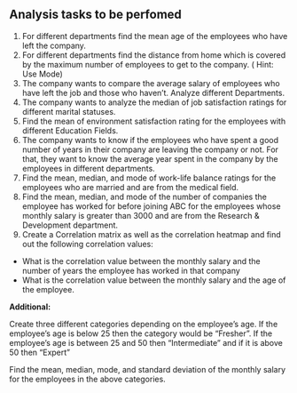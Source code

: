## Analysis tasks to be perfomed
1. For different departments find the mean age of the employees who have left the company.
2. For different departments find the distance from home which is covered by the maximum number of employees to get to the company. ( Hint: Use Mode)
3. The company wants to compare the average salary of employees who have left the job and those who haven’t. Analyze different Departments.
4. The company wants to analyze the median of job satisfaction ratings for different marital statuses.
5. Find the mean of environment satisfaction rating for the employees with different Education Fields.
6. The company wants to know if the employees who have spent a good number of years in their company are leaving the company or not.
For that, they want to know the average year spent in the company by the employees in different departments.
7. Find the mean, median, and mode of work-life balance ratings for the employees who are married and are from the medical field.
8. Find the mean, median, and mode of the number of companies the employee has worked for before joining ABC for the employees whose monthly salary is greater than 3000 and are from the Research & Development department.
9.  Create a Correlation matrix as well as the correlation heatmap and find out the following correlation values:
-  What is the correlation value between the monthly salary and the number of years the employee has worked in that company
-  What is the correlation value between the monthly salary and the age of the employee.

**Additional:** 

Create three different categories depending on the employee’s age.
If the employee’s age is below 25 then the category would be “Fresher”.
If the employee’s age is between 25 and 50 then “Intermediate” and if it is above 50 then “Expert”

Find the mean, median, mode, and standard deviation of the monthly salary for the employees in the above categories.
